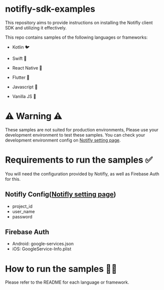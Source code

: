 # notifly-sdk-examples

This repository aims to provide instructions on installing the Notifly client SDK and utilizing it effectively.

This repo contains samples of the following languages or frameworks:

- Kotlin 🐦
- Swift 🦢
- React Native 🦩
- Flutter 🦜

- Javascript 🦚
- Vanilla JS 🦉

# ⚠️ Warning ⚠️

These samples are not suited for production environments,
Please use your development environment to test these samples.
You can check your development environment config on [Notifly setting page](https://notifly.tech/console/settings?environment=0).

# Requirements to run the samples ✅

You will need the configuration provided by Notifly, as well as Firebase Auth for this.

## Notifly Config([Notifly setting page](https://notifly.tech/console/settings?environment=0))

- project_id
- user_name
- password

## Firebase Auth

- Android: google-services.json
- iOS: GoogleService-Info.plist

# How to run the samples 🏃‍♀️

Please refer to the README for each language or framework.

